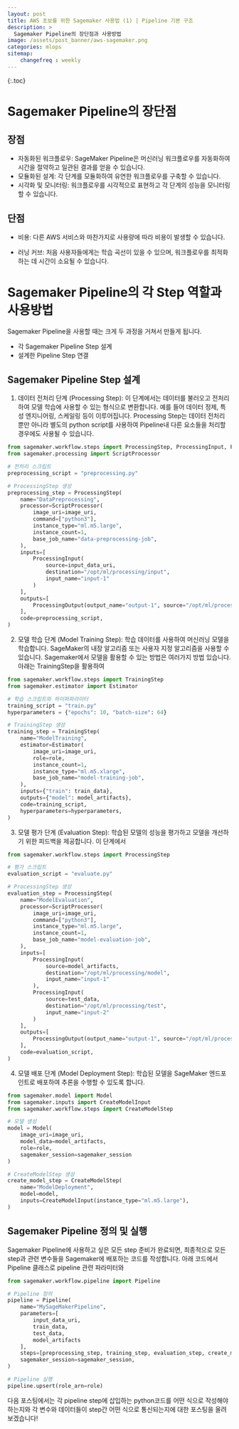 ```yaml
---
layout: post
title: AWS 초보를 위한 Sagemaker 사용법 (1) | Pipeline 기본 구조
description: >
  Sagemaker Pipeline의 장단점과 사용방법
image: /assets/post_banner/aws-sagemaker.png
categories: mlops
sitemap:
    changefreq : weekly
---
```


{:.toc}

# Sagemaker Pipeline의 장단점

## 장점

- 자동화된 워크플로우: SageMaker Pipeline은 머신러닝 워크플로우를 자동화하여 시간을 절약하고 일관된 결과를 얻을 수 있습니다.
- 모듈화된 설계: 각 단계를 모듈화하여 유연한 워크플로우를 구축할 수 있습니다.
- 시각화 및 모니터링: 워크플로우를 시각적으로 표현하고 각 단계의 성능을 모니터링할 수 있습니다.

## 단점
- 비용: 다른 AWS 서비스와 마찬가지로 사용량에 따라 비용이 발생할 수 있습니다.

- 러닝 커브: 처음 사용자들에게는 학습 곡선이 있을 수 있으며, 워크플로우를 최적화하는 데 시간이 소요될 수 있습니다.

# Sagemaker Pipeline의 각 Step 역할과 사용방법

Sagemaker Pipeline을 사용할 때는 크게 두 과정을 거쳐서 만들게 됩니다.

- 각 Sagemaker Pipeline Step 설계
- 설계한 Pipeline Step 연결

## Sagemaker Pipeline Step 설계

1. 데이터 전처리 단계 (Processing Step):
이 단계에서는 데이터를 불러오고 전처리하여 모델 학습에 사용할 수 있는 형식으로 변환합니다. 예를 들어 데이터 정제, 특성 엔지니어링, 스케일링 등이 이루어집니다. Processing Step는 데이터 전처리 뿐만 아니라 별도의 python script를 사용하여 Pipeline내 다른 요소들을 처리할 경우에도 사용될 수 있습니다.

```python
from sagemaker.workflow.steps import ProcessingStep, ProcessingInput, ProcessingOutput
from sagemaker.processing import ScriptProcessor

# 전처리 스크립트
preprocessing_script = "preprocessing.py"

# ProcessingStep 생성
preprocessing_step = ProcessingStep(
    name="DataPreprocessing",
    processor=ScriptProcessor(
        image_uri=image_uri,
        command=["python3"],
        instance_type="ml.m5.large",
        instance_count=1,
        base_job_name="data-preprocessing-job",
    ),
    inputs=[
        ProcessingInput(
            source=input_data_uri,
            destination="/opt/ml/processing/input",
            input_name="input-1"
        )
    ],
    outputs=[
        ProcessingOutput(output_name="output-1", source="/opt/ml/processing/output")
    ],
    code=preprocessing_script,
)
```

2. 모델 학습 단계 (Model Training Step):
학습 데이터를 사용하여 머신러닝 모델을 학습합니다. SageMaker의 내장 알고리즘 또는 사용자 지정 알고리즘을 사용할 수 있습니다. Sagemaker에서 모델을 활용할 수 있는 방법은 여러가지 방법 있습니다. 아래는 TrainingStep을 활용하여 

```python
from sagemaker.workflow.steps import TrainingStep
from sagemaker.estimator import Estimator

# 학습 스크립트와 하이퍼파라미터
training_script = "train.py"
hyperparameters = {"epochs": 10, "batch-size": 64}

# TrainingStep 생성
training_step = TrainingStep(
    name="ModelTraining",
    estimator=Estimator(
        image_uri=image_uri,
        role=role,
        instance_count=1,
        instance_type="ml.m5.xlarge",
        base_job_name="model-training-job",
    ),
    inputs={"train": train_data},
    outputs={"model": model_artifacts},
    code=training_script,
    hyperparameters=hyperparameters,
)

```

3. 모델 평가 단계 (Evaluation Step):
학습된 모델의 성능을 평가하고 모델을 개선하기 위한 피드백을 제공합니다. 이 단계에서 

```python
from sagemaker.workflow.steps import ProcessingStep

# 평가 스크립트
evaluation_script = "evaluate.py"

# ProcessingStep 생성
evaluation_step = ProcessingStep(
    name="ModelEvaluation",
    processor=ScriptProcessor(
        image_uri=image_uri,
        command=["python3"],
        instance_type="ml.m5.large",
        instance_count=1,
        base_job_name="model-evaluation-job",
    ),
    inputs=[
        ProcessingInput(
            source=model_artifacts,
            destination="/opt/ml/processing/model",
            input_name="input-1"
        ),
        ProcessingInput(
            source=test_data,
            destination="/opt/ml/processing/test",
            input_name="input-2"
        )
    ],
    outputs=[
        ProcessingOutput(output_name="output-1", source="/opt/ml/processing/output")
    ],
    code=evaluation_script,
)

```

4. 모델 배포 단계 (Model Deployment Step):
학습된 모델을 SageMaker 엔드포인트로 배포하여 추론을 수행할 수 있도록 합니다.

```python
from sagemaker.model import Model
from sagemaker.inputs import CreateModelInput
from sagemaker.workflow.steps import CreateModelStep

# 모델 생성
model = Model(
    image_uri=image_uri,
    model_data=model_artifacts,
    role=role,
    sagemaker_session=sagemaker_session
)

# CreateModelStep 생성
create_model_step = CreateModelStep(
    name="ModelDeployment",
    model=model,
    inputs=CreateModelInput(instance_type="ml.m5.large"),
)

```

## Sagemaker Pipeline 정의 및 실행

Sagemaker Pipeline에 사용하고 싶은 모든 step 준비가 완료되면, 최종적으로 모든 step과 관련 변수들을 Sagemaker에 배포하는 코드를 작성합니다. 아래 코드에서 Pipeline 클래스로 pipeline 관련 파라미터와 

```python
from sagemaker.workflow.pipeline import Pipeline

# Pipeline 정의
pipeline = Pipeline(
    name="MySageMakerPipeline",
    parameters=[
        input_data_uri,
        train_data,
        test_data,
        model_artifacts
    ],
    steps=[preprocessing_step, training_step, evaluation_step, create_model_step],
    sagemaker_session=sagemaker_session,
)

# Pipeline 실행
pipeline.upsert(role_arn=role)

```



다음 포스팅에서는 각 pipeline step에 삽입하는 python코드를 어떤 식으로 작성해야 하는지와 각 변수와 데이터들이 step간 어떤 식으로 통신되는지에 대한 포스팅을 올려보겠습니다!